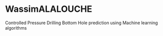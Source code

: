# WassimALALOUCHE
Controlled Pressure Drilling Bottom Hole prediction using Machine learning algorithms 
